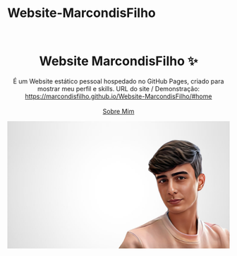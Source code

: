 # Website-MarcondisFilho

<br />
<p align="center">
  <h1 align="center">Website MarcondisFilho ✨</h1>

  <p align="center">
    É um Website estático pessoal hospedado no GitHub Pages, criado para mostrar meu perfil e skills. URL do site / Demonstração: 
    <a href="https://marcondisfilho.github.io/Website-MarcondisFilho/#home">https://marcondisfilho.github.io/Website-MarcondisFilho/#home</a>
    <br />
    <br />
    <a href="https://marcondisfilho.github.io/Website-MarcondisFilho/#about">Sobre Mim</a>
  </p>
</p>

[![Site preview](/Images/background.png)](https://marcondisfilho.github.io/Website-MarcondisFilho/#home)
